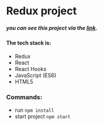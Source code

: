 # Redux  project
##### you can see this project via the [link](https://zesty-brigadeiros-cc2b11.netlify.app/).

#### The tech stack is:

- Redux
- React
- React Hooks
- JavaScript (ES6)
- HTML5



### Commands:
- run `npm install`
- start project `npm start`


